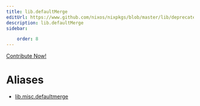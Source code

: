 ```yaml
---
title: lib.defaultMerge
editUrl: https://www.github.com/nixos/nixpkgs/blob/master/lib/deprecated.nix#L22C18
description: lib.defaultMerge
sidebar:

    order: 8
---
```


<a href="https://www.github.com/nixos/nixpkgs/blob/master/lib/deprecated.nix#L22C18">Contribute Now!</a>


# Aliases

- [lib.misc.defaultmerge](/nix-doc-comments/reference/lib/misc/lib-misc-defaultmerge)


